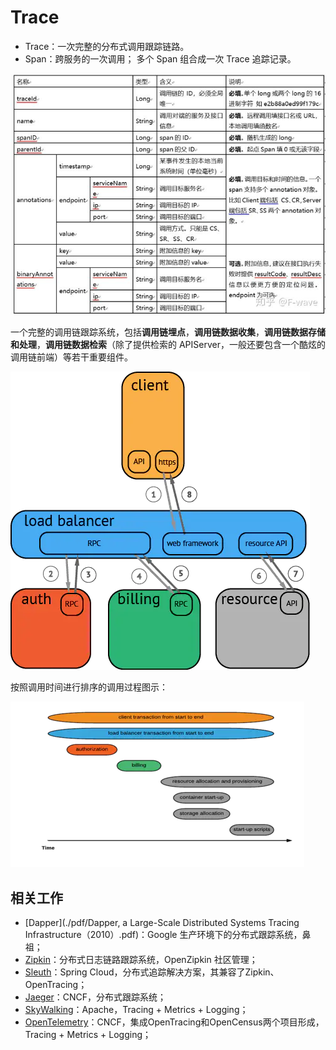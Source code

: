 # Trace

- Trace：一次完整的分布式调用跟踪链路。
- Span：跨服务的一次调用； 多个 Span 组合成一次 Trace 追踪记录。



![字段说明](pics/字段说明.jpg)

一个完整的调用链跟踪系统，包括**调用链埋点**，**调用链数据收集**，**调用链数据存储和处理**，**调用链数据检索**（除了提供检索的 APIServer，一般还要包含一个酷炫的调用链前端）等若干重要组件。



![调用过程图示.jpg](pics/调用过程图示.jpg)

按照调用时间进行排序的调用过程图示：

![trace time order](pics/trace_time_order.jpg)



## 相关工作

- [Dapper](./pdf/Dapper, a Large-Scale Distributed Systems Tracing Infrastructure（2010）.pdf)：Google 生产环境下的分布式跟踪系统，鼻祖；
- [Zipkin](https://zipkin.io/)：分布式日志链路跟踪系统，OpenZipkin 社区管理；
- [Sleuth](https://spring.io/projects/spring-cloud-sleuth)：Spring Cloud，分布式追踪解决方案，其兼容了Zipkin、OpenTracing；
- [Jaeger]()：CNCF，分布式跟踪系统；
- [SkyWalking](https://skywalking.apache.org/)：Apache，Tracing + Metrics + Logging；
- [OpenTelemetry](./opentelemetry.md)：CNCF，集成OpenTracing和OpenCensus两个项目形成，Tracing + Metrics + Logging；



